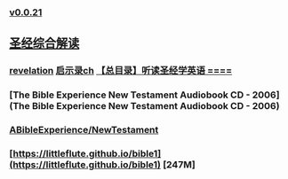 ### [v0.0.21](https://github.com/littleflute/bible/edit/master/README.md)
## [圣经综合解读](https://cmcbiblereading.com/)
### [revelation](https://www.biblica.com/bible/niv/revelation/1/) [启示录ch](https://www.biblica.com/bible/ccb/%E5%90%AF%E7%A4%BA%E5%BD%95/1/) [【总目录】听读圣经学英语 ====](https://mp.weixin.qq.com/s/0-zN7HSNeSi2pGOBTlOo0A)
### [The Bible Experience New Testament Audiobook CD - 2006](The Bible Experience New Testament Audiobook CD - 2006)
### [ABibleExperience/NewTestament](ABibleExperience/NewTestament)

### [https://littleflute.github.io/bible1](https://littleflute.github.io/bible1) [247M]


<script src="https://www.w3schools.com/lib/w3.js"></script>
<script src="https://littleflute.github.io/JavaScript/blclass.js" ></script>
<script src="https://littleflute.github.io/JavaScript/blApp.js"></script>
<script src="blAppPlx.js"></script>
